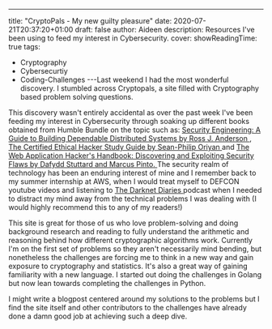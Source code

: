 ---

title: "CryptoPals - My new guilty pleasure"
date: 2020-07-21T20:37:20+01:00
draft: false
author: Aideen
description: Resources I've been using to feed my interest in Cybersecurity.
cover:
showReadingTime: true
tags:

- Cryptography
- Cybersecurtiy
- Coding-Challenges
  ---Last weekend I had the most wonderful discovery. I stumbled across Cryptopals, a site filled with Cryptography based problem solving questions.

This discovery wasn't entirely accidental as over the past week I've been feeding my interest in Cybersecurity through soaking up different books obtained from Humble Bundle on the topic such as: <a href="https://www.amazon.co.uk/Security-Engineering-Building-Dependable-Distributed/dp/0470068523/ref=asc_df_0470068523/?tag=googshopuk-21&linkCode=df0&hvadid=310831942794&hvpos=1o2&hvnetw=g&hvrand=4793431657311527403&hvpone=&hvptwo=&hvqmt=&hvdev=c&hvdvcmdl=&hvlocint=&hvlocphy=1007850&hvtargid=pla-466237700385&psc=1&th=1&psc=1"> Security Engineering: A Guide to Building Dependable Distributed Systems by Ross J. Anderson </a>, <a href="https://www.amazon.co.uk/Certified-Ethical-Hacker-Study-Guide/dp/1119533198/ref=asc_df_1119533198/?tag=googshopuk-21&linkCode=df0&hvadid=375426022936&hvpos=1o2&hvnetw=g&hvrand=2006162878877837479&hvpone=&hvptwo=&hvqmt=&hvdev=c&hvdvcmdl=&hvlocint=&hvlocphy=1007850&hvtargid=pla-547569413451&psc=1&th=1&psc=1&tag=&ref=&adgrpid=76471991986&hvpone=&hvptwo=&hvadid=375426022936&hvpos=1o2&hvnetw=g&hvrand=2006162878877837479&hvqmt=&hvdev=c&hvdvcmdl=&hvlocint=&hvlocphy=1007850&hvtargid=pla-547569413451">The Certified Ethical Hacker Study Guide by Sean-Philip Oriyan </a> and <a href="https://www.amazon.co.uk/Web-Application-Hackers-Handbook-Exploiting/dp/1118026470/ref=asc_df_1118026470/?tag=googshopuk-21&linkCode=df0&hvadid=310913487979&hvpos=1o2&hvnetw=g&hvrand=11160321859221943564&hvpone=&hvptwo=&hvqmt=&hvdev=c&hvdvcmdl=&hvlocint=&hvlocphy=1007850&hvtargid=pla-490871754939&psc=1&th=1&psc=1"> The Web Application Hacker's Handbook: Discovering and Exploiting Security Flaws by Dafydd Stuttard and Marcus Pinto. </a> The security realm of technology has been an enduring interest of mine and I remember back to my summer internship at AWS, when I would treat myself to DEFCON youtube videos and listening to <a href="https://darknetdiaries.com/"> The Darknet Diaries </a> podcast when I needed to distract my mind away from the technical problems I was dealing with (I would highly recommend this to any of my readers!)

This site is great for those of us who love problem-solving and doing background research and reading to fully understand the arithmetic and reasoning behind how different cryptographic algorithms work. Currently I'm on the first set of problems so they aren't necessarily mind bending, but nonetheless the challenges are forcing me to think in a new way and gain exposure to cryptography and statistics. It's also a great way of gaining familiarity with a new language. I started out doing the challenges in Golang but now lean towards completing the challenges in Python.

I might write a blogpost centered around my solutions to the problems but I find the site itself and other contributors to the challenges have already done a damn good job at achieving such a deep dive.

